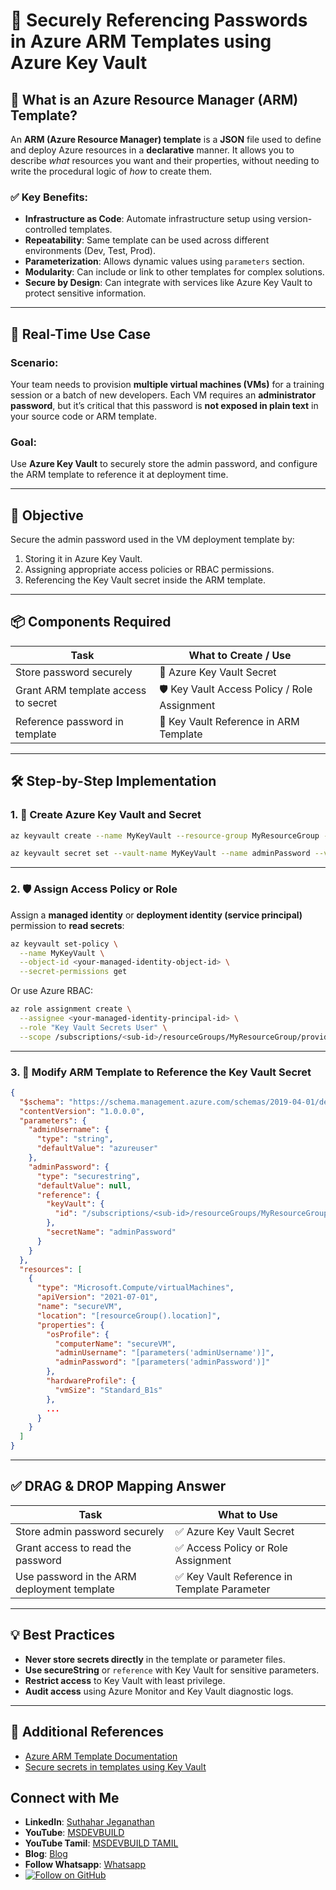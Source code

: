 # 🔐 Securely Referencing Passwords in Azure ARM Templates using Azure Key Vault

## 📘 What is an Azure Resource Manager (ARM) Template?

An **ARM (Azure Resource Manager) template** is a **JSON** file used to define and deploy Azure resources in a **declarative** manner. It allows you to describe *what* resources you want and their properties, without needing to write the procedural logic of *how* to create them.

### ✅ Key Benefits:
- **Infrastructure as Code**: Automate infrastructure setup using version-controlled templates.
- **Repeatability**: Same template can be used across different environments (Dev, Test, Prod).
- **Parameterization**: Allows dynamic values using `parameters` section.
- **Modularity**: Can include or link to other templates for complex solutions.
- **Secure by Design**: Can integrate with services like Azure Key Vault to protect sensitive information.

---

## 🧠 Real-Time Use Case

### Scenario:
Your team needs to provision **multiple virtual machines (VMs)** for a training session or a batch of new developers. Each VM requires an **administrator password**, but it’s critical that this password is **not exposed in plain text** in your source code or ARM template.

### Goal:
Use **Azure Key Vault** to securely store the admin password, and configure the ARM template to reference it at deployment time.

---

## 🎯 Objective

Secure the admin password used in the VM deployment template by:
1. Storing it in Azure Key Vault.
2. Assigning appropriate access policies or RBAC permissions.
3. Referencing the Key Vault secret inside the ARM template.

---

## 📦 Components Required

| **Task**                                          | **What to Create / Use**                      |
|--------------------------------------------------|-----------------------------------------------|
| Store password securely                          | 🔐 Azure Key Vault Secret                     |
| Grant ARM template access to secret              | 🛡️ Key Vault Access Policy / Role Assignment  |
| Reference password in template                   | 📎 Key Vault Reference in ARM Template        |

---

## 🛠️ Step-by-Step Implementation

### 1. 🔐 Create Azure Key Vault and Secret

```bash
az keyvault create --name MyKeyVault --resource-group MyResourceGroup --location eastus

az keyvault secret set --vault-name MyKeyVault --name adminPassword --value "SuperSecurePassword123!"
````

---

### 2. 🛡️ Assign Access Policy or Role

Assign a **managed identity** or **deployment identity (service principal)** permission to **read secrets**:

```bash
az keyvault set-policy \
  --name MyKeyVault \
  --object-id <your-managed-identity-object-id> \
  --secret-permissions get
```

Or use Azure RBAC:

```bash
az role assignment create \
  --assignee <your-managed-identity-principal-id> \
  --role "Key Vault Secrets User" \
  --scope /subscriptions/<sub-id>/resourceGroups/MyResourceGroup/providers/Microsoft.KeyVault/vaults/MyKeyVault
```

---

### 3. 📎 Modify ARM Template to Reference the Key Vault Secret

```json
{
  "$schema": "https://schema.management.azure.com/schemas/2019-04-01/deploymentTemplate.json#",
  "contentVersion": "1.0.0.0",
  "parameters": {
    "adminUsername": {
      "type": "string",
      "defaultValue": "azureuser"
    },
    "adminPassword": {
      "type": "securestring",
      "defaultValue": null,
      "reference": {
        "keyVault": {
          "id": "/subscriptions/<sub-id>/resourceGroups/MyResourceGroup/providers/Microsoft.KeyVault/vaults/MyKeyVault"
        },
        "secretName": "adminPassword"
      }
    }
  },
  "resources": [
    {
      "type": "Microsoft.Compute/virtualMachines",
      "apiVersion": "2021-07-01",
      "name": "secureVM",
      "location": "[resourceGroup().location]",
      "properties": {
        "osProfile": {
          "computerName": "secureVM",
          "adminUsername": "[parameters('adminUsername')]",
          "adminPassword": "[parameters('adminPassword')]"
        },
        "hardwareProfile": {
          "vmSize": "Standard_B1s"
        },
        ...
      }
    }
  ]
}
```

---

## ✅ DRAG & DROP Mapping Answer

| **Task**                                    | **What to Use**                             |
| ------------------------------------------- | ------------------------------------------- |
| Store admin password securely               | ✅ Azure Key Vault Secret                    |
| Grant access to read the password           | ✅ Access Policy or Role Assignment          |
| Use password in the ARM deployment template | ✅ Key Vault Reference in Template Parameter |

---

## 💡 Best Practices

* **Never store secrets directly** in the template or parameter files.
* **Use secureString** or `reference` with Key Vault for sensitive parameters.
* **Restrict access** to Key Vault with least privilege.
* **Audit access** using Azure Monitor and Key Vault diagnostic logs.

---

## 📎 Additional References

* [Azure ARM Template Documentation](https://learn.microsoft.com/en-us/azure/azure-resource-manager/templates/overview)
* [Secure secrets in templates using Key Vault](https://learn.microsoft.com/en-us/azure/azure-resource-manager/templates/key-vault-parameter)

 ## Connect with Me
- **LinkedIn**: [Suthahar Jeganathan](https://www.linkedin.com/in/jssuthahar/)
- **YouTube**: [MSDEVBUILD](https://www.youtube.com/@MSDEVBUILD)
- **YouTube Tamil**: [MSDEVBUILD TAMIL](https://www.youtube.com/@MSDEVBUILDTamil)
- **Blog**: [Blog](https://www.msdevbuild.com/)
- **Follow Whatsapp**: [Whatsapp](https://www.whatsapp.com/channel/0029Va5j2rHEFeXcTlUhQB0J)
- [![Follow on GitHub](https://img.shields.io/github/followers/jssuthahar?label=Follow&style=social)](https://github.com/jssuthahar)

